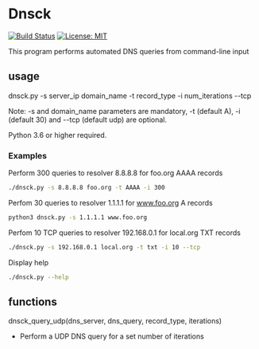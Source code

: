 # Dnsck

[![Build Status](https://travis-ci.com/mark-w-hunter/dnsck.svg?branch=master)](https://travis-ci.com/mark-w-hunter/dnsck)
[![License: MIT](https://img.shields.io/badge/License-MIT-yellow.svg)](https://opensource.org/licenses/MIT)

This program performs automated DNS queries from command-line input

## usage

dnsck.py -s server_ip domain_name -t record_type -i num_iterations --tcp

Note: -s and domain_name parameters are mandatory, -t (default A), -i (default 30) and --tcp (default udp) are optional.

Python 3.6 or higher required.

### Examples

Perform 300 queries to resolver 8.8.8.8 for foo.org AAAA records

```bash
./dnsck.py -s 8.8.8.8 foo.org -t AAAA -i 300
```

Perfom 30 queries to resolver 1.1.1.1 for www.foo.org A records

```bash
python3 dnsck.py -s 1.1.1.1 www.foo.org
```

Perfom 10 TCP queries to resolver 192.168.0.1 for local.org TXT records

```bash
./dnsck.py -s 192.168.0.1 local.org -t txt -i 10 --tcp
```

Display help

```bash
./dnsck.py --help
```

## functions

dnsck_query_udp(dns_server, dns_query, record_type, iterations)

- Perform a UDP DNS query for a set number of iterations  
